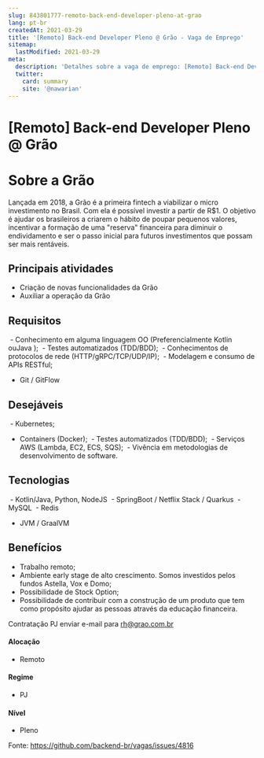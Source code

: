 ```yaml
---
slug: 843801777-remoto-back-end-developer-pleno-at-grao
lang: pt-br
createdAt: 2021-03-29
title: '[Remoto] Back-end Developer Pleno @ Grão - Vaga de Emprego'
sitemap:
  lastModified: 2021-03-29
meta:
  description: 'Detalhes sobre a vaga de emprego: [Remoto] Back-end Developer Pleno @ Grão'
  twitter:
    card: summary
    site: '@nawarian'
---
```


# [Remoto] Back-end Developer Pleno @ Grão

# Sobre a Grão
Lançada em 2018, a Grão é a primeira fintech a viabilizar o micro investimento no Brasil. Com ela é possível investir a partir de R$1. O objetivo é ajudar os brasileiros a criarem o hábito de poupar pequenos valores, incentivar a formação de uma "reserva" financeira para diminuir o endividamento e ser o passo inicial para futuros investimentos que possam ser mais rentáveis. 

## Principais atividades
 - Criação de novas funcionalidades da Grão
 - Auxiliar a operação da Grão

## Requisitos
 - Conhecimento em alguma linguagem OO (Preferencialmente Kotlin ouJava );
 - Testes automatizados (TDD/BDD);
 - Conhecimentos de protocolos de rede (HTTP/gRPC/TCP/UDP/IP);
 - Modelagem e consumo de APIs RESTful;
 - Git / GitFlow

## Desejáveis
 - Kubernetes;
 - Containers (Docker);
 - Testes automatizados (TDD/BDD);
 - Serviços AWS (Lambda, EC2, ECS, SQS);
 - Vivência em metodologias de desenvolvimento de software.

## Tecnologias
 - Kotlin/Java, Python, NodeJS
 - SpringBoot / Netflix Stack / Quarkus
 - MySQL
 - Redis
 - JVM / GraalVM

## Benefícios
- Trabalho remoto;
- Ambiente early stage de alto crescimento. Somos investidos pelos fundos Astella, Vox e Domo;
- Possibilidade de Stock Option;
- Possibilidade de contribuir com a construção de um produto que tem como propósito ajudar as pessoas através da educação financeira.

Contratação PJ
enviar e-mail para rh@grao.com.br

#### Alocação
- Remoto

#### Regime
- PJ

#### Nível
- Pleno




Fonte: https://github.com/backend-br/vagas/issues/4816